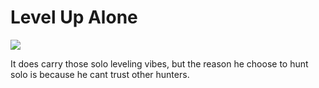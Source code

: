 # Level Up Alone

![](https://manhwaz.com/app/manga/uploads/covers/9e1214066328628496bca5d0e43ce4b2.jpg)


It does carry those solo leveling vibes, but the reason he choose to hunt solo is because he cant trust other hunters. 

<!-- Prince Kaizen Namwali -->
